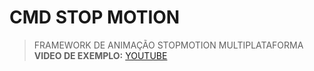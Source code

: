 # CMD STOP MOTION
> FRAMEWORK DE ANIMAÇÃO STOPMOTION MULTIPLATAFORMA
**VIDEO DE EXEMPLO:** [YOUTUBE](https://www.youtube.com/watch?v=p-LaGpKeUpg)
